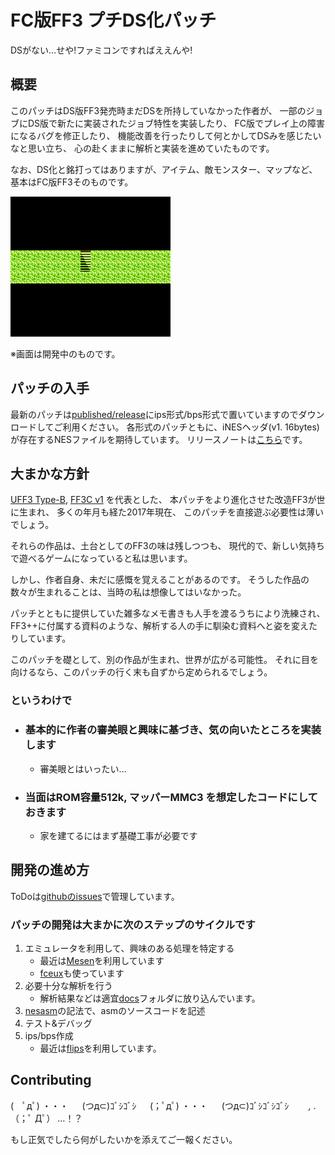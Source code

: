 FC版FF3 プチDS化パッチ
=====================
DSがない…せや!ファミコンですればええんや!

## 概要
 このパッチはDS版FF3発売時まだDSを所持していなかった作者が、
 一部のジョブにDS版で新たに実装されたジョブ特性を実装したり、
 FC版でプレイ上の障害になるバグを修正したり、
 機能改善を行ったりして何とかしてDSみを感じたいなと思い立ち、
 心の赴くままに解析と実装を進めていたものです。

 なお、DS化と銘打ってはありますが、アイテム、敵モンスター、マップなど、
 基本はFC版FF3そのものです。

![intro](docs/images/intro-barrage.gif)

※画面は開発中のものです。

## パッチの入手
 最新のパッチは[published/release](published/release)にips形式/bps形式で置いていますのでダウンロードしてご利用ください。
 各形式のパッチともに、iNESヘッダ(v1. 16bytes)が存在するNESファイルを期待しています。
 リリースノートは[こちら](published/README.md)です。

## 大まかな方針
 [UFF3 Type-B](http://www.geocities.jp/uffmain/patchmain_frame.html),
 [FF3C v1](http://966-yyff.cocolog-nifty.com/blog/2013/05/post-70a9.html) を代表とした、
 本パッチをより進化させた改造FF3が世に生まれ、
 多くの年月も経た2017年現在、
 このパッチを直接遊ぶ必要性は薄いでしょう。
 
 それらの作品は、土台としてのFF3の味は残しつつも、
 現代的で、新しい気持ちで遊べるゲームになっていると私は思います。

 しかし、作者自身、未だに感慨を覚えることがあるのです。
 そうした作品の数々が生まれることは、当時の私は想像してはいなかった。

 パッチとともに提供していた雑多なメモ書きも人手を渡るうちにより洗練され、
 FF3++に付属する資料のような、解析する人の手に馴染む資料へと姿を変えたりしています。

 このパッチを礎として、別の作品が生まれ、世界が広がる可能性。
 それに目を向けるなら、このパッチの行く末も自ずから定められるでしょう。

### というわけで
+ ### 基本的に作者の審美眼と興味に基づき、気の向いたところを実装します
  + 審美眼とはいったい…
+ ### 当面はROM容量512k, マッパーMMC3 を想定したコードにしておきます
  + 家を建てるにはまず基礎工事が必要です

## 開発の進め方
ToDoは[githubのissues](https://github.com/ypyp-pprn-mnmn/ff3_hack/issues)で管理しています。

### パッチの開発は大まかに次のステップのサイクルです
  1. エミュレータを利用して、興味のある処理を特定する
      + 最近は[Mesen](https://www.mesen.ca/ja/)を利用しています
      + [fceux](http://www.fceux.com/web/home.html)も使っています
  2. 必要十分な解析を行う
      + 解析結果などは適宜[docs](docs)フォルダに放り込んでいます。
  3. [nesasm](https://github.com/camsaul/nesasm)の記法で、asmのソースコードを記述
  4. テスト&デバッグ
  5. ips/bps作成
      + 最近は[flips](https://github.com/Alcaro/Flips)を利用しています。

## Contributing
(　ﾟдﾟ) ・・・
　
(つд⊂)ｺﾞｼｺﾞｼ
　
(；ﾟдﾟ) ・・・
　
(つд⊂)ｺﾞｼｺﾞｼｺﾞｼ
　　_, ._
（；ﾟ Дﾟ） …！？

もし正気でしたら何がしたいかを添えてご一報ください。
